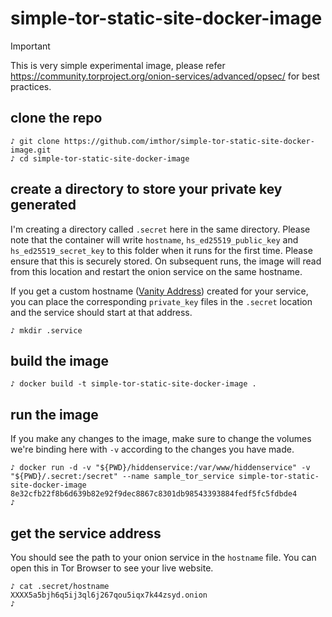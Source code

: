 # simple-tor-static-site-docker-image

> [!IMPORTANT]  
> This is very simple experimental image, please refer https://community.torproject.org/onion-services/advanced/opsec/ for best practices. 

## clone the repo

```
♪ git clone https://github.com/imthor/simple-tor-static-site-docker-image.git
♪ cd simple-tor-static-site-docker-image
```
## create a directory to store your private key generated
I'm creating a directory called `.secret` here in the same directory. 
Please note that the container will write `hostname`, `hs_ed25519_public_key` and `hs_ed25519_secret_key` to this folder when it runs for the first time. Please ensure that this is securely stored.
On subsequent runs, the image will read from this location and restart the onion service on the same hostname.

If you get a custom hostname ([Vanity Address](https://community.torproject.org/onion-services/advanced/vanity-addresses/)) created for your service, you can place the corresponding `private_key` files in the `.secret` location and the service should start at that address. 

```
♪ mkdir .service
```

## build the image

```
♪ docker build -t simple-tor-static-site-docker-image .
```

## run the image 
If you make any changes to the image, make sure to change the volumes we're binding here with `-v` according to the changes you have made.
```
♪ docker run -d -v "${PWD}/hiddenservice:/var/www/hiddenservice" -v "${PWD}/.secret:/secret" --name sample_tor_service simple-tor-static-site-docker-image
8e32cfb22f8b6d639b82e92f9dec8867c8301db98543393884fedf5fc5fdbde4
♪
```
## get the service address
You should see the path to your onion service in the `hostname` file. You can open this in Tor Browser to see your live website. 
```
♪ cat .secret/hostname
XXXX5a5bjh6q5ij3ql6j267qou5iqx7k44zsyd.onion
♪
```


